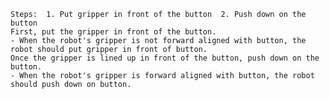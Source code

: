 
    Steps:  1. Put gripper in front of the button  2. Push down on the button
    First, put the gripper in front of the button.
    - When the robot's gripper is not forward aligned with button, the robot should put gripper in front of button.
    Once the gripper is lined up in front of the button, push down on the button.
    - When the robot's gripper is forward aligned with button, the robot should push down on button.